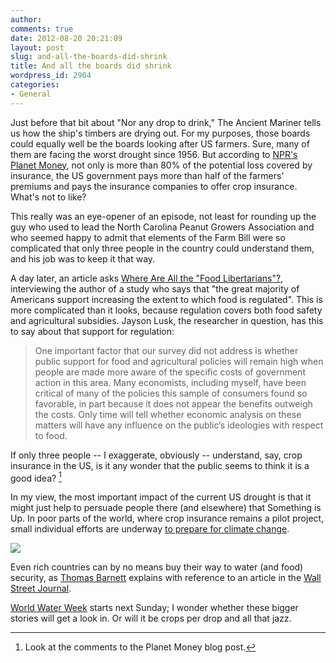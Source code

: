 ```yaml
---
author:
comments: true
date: 2012-08-20 20:21:09
layout: post
slug: and-all-the-boards-did-shrink
title: And all the boards did shrink
wordpress_id: 2904
categories:
- General
---
```


Just before that bit about "Nor any drop to drink," The Ancient Mariner tells us how the ship's timbers are drying out. For my purposes, those boards could equally well be the boards looking after US farmers. Sure, many of them are facing the worst drought since 1956. But according to [NPR's Planet Money](http://www.npr.org/blogs/money/2012/08/14/158787593/episode-394-why-taxpayers-pay-for-farmers-insurance), not only is more than 80% of the potential loss covered by insurance, the US government pays more than half of the farmers' premiums and pays the insurance companies to offer crop insurance. What's not to like?

This really was an eye-opener of an episode, not least for rounding up the guy who used to lead the North Carolina Peanut Growers Association and who seemed happy to admit that elements of the Farm Bill were so complicated that only three people in the country could understand them, and his job was to keep it that way.

A day later, an article asks [Where Are All the "Food Libertarians"?](http://reason.com/archives/2012/08/18/where-are-all-the-food-libertarians), interviewing the author of a study who says that "the great majority of Americans support increasing the extent to which food is regulated". This is more complicated than it looks, because regulation covers both food safety and agricultural subsidies. Jayson Lusk, the researcher in question, has this to say about that support for regulation:


> One important factor that our survey did not address is whether public support for food and agricultural policies will remain high when people are made more aware of the specific costs of government action in this area. Many economists, including myself, have been critical of many of the policies this sample of consumers found so favorable, in part because it does not appear the benefits outweigh the costs. Only time will tell whether economic analysis on these matters will have any influence on the public’s ideologies with respect to food.


If only three people -- I exaggerate, obviously -- understand, say, crop insurance in the US, is it any wonder that the public seems to think it is a good idea? [^fn1]
[^fn1]: Look at the comments to the Planet Money blog post. 


In my view, the most important impact of the current US drought is that it might just help to persuade people there (and elsewhere) that Something is Up. In poor parts of the world, where crop insurance remains a pilot project, small individual efforts are underway [to prepare for climate change](http://blog.ecoagriculture.org/2012/08/17/awf_kenya/).

![](/uploads/2012/08/WO-AK712_GULFWA_G_20120808180905.jpeg)

Even rich countries can by no means buy their way to water (and food) security, as [Thomas Barnett](http://thomaspmbarnett.com/globlogization/2012/8/17/chart-of-the-day-water-and-food-in-mideast.html) explains with reference to an article in the [Wall Street Journal](http://online.wsj.com/article/SB10001424052702303684004577508051266269904.html).

[World Water Week](http://www.worldwaterweek.org/) starts next Sunday; I wonder whether these bigger stories will get a look in. Or will it be crops per drop and all that jazz.
